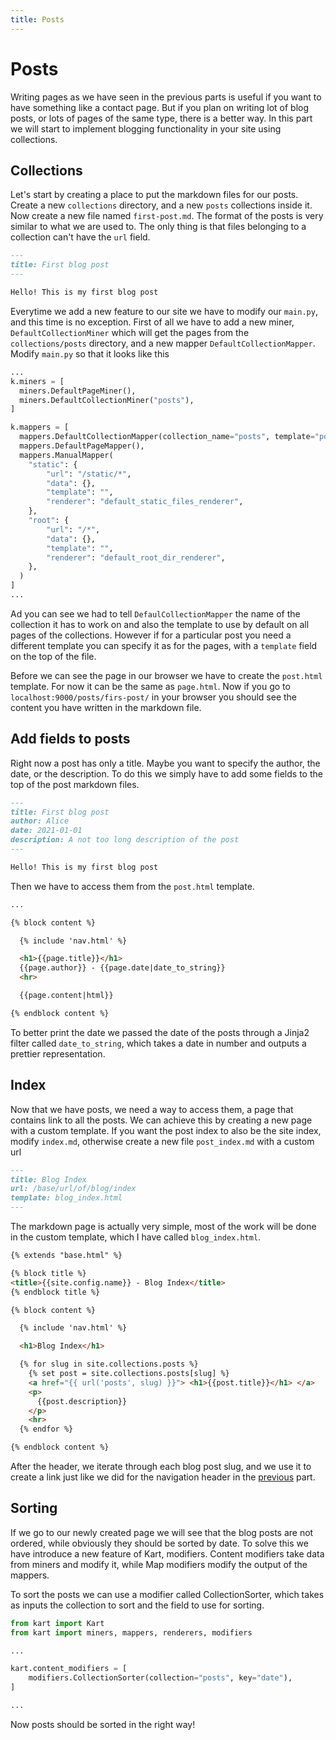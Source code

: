 ```yaml
---
title: Posts
---
```

# Posts

Writing pages as we have seen in the previous parts is useful if you want to have something like a contact page. But if you plan on writing lot of blog posts, or lots of pages of the same type, there is a better way. In this part we will start to implement blogging functionality in your site using collections.

## Collections

Let's start by creating a place to put the markdown files for our posts. Create a new ``collections`` directory, and a new ``posts`` collections inside it. Now create a new file named ``first-post.md``. The format of the posts is very similar to what we are used to. The only thing is that files belonging to a collection can't have the ``url`` field.

```markdown
---
title: First blog post
---

Hello! This is my first blog post
```

Everytime we add a new feature to our site we have to modify our ``main.py``, and this time is no exception. First of all we have to add a new miner, ``DefaultCollectionMiner`` which will get the pages from the ``collections/posts`` directory, and a new mapper ``DefaultCollectionMapper``. Modify ``main.py`` so that it looks like this

```python
...
k.miners = [
  miners.DefaultPageMiner(),
  miners.DefaultCollectionMiner("posts"),
]

k.mappers = [
  mappers.DefaultCollectionMapper(collection_name="posts", template="post.html"),
  mappers.DefaultPageMapper(),
  mappers.ManualMapper(
    "static": {
        "url": "/static/*",
        "data": {},
        "template": "",
        "renderer": "default_static_files_renderer",
    },
    "root": {
        "url": "/*",
        "data": {},
        "template": "",
        "renderer": "default_root_dir_renderer",
    },
  )
]
...
```

Ad you can see we had to tell ``DefaulCollectionMapper`` the name of the collection it has to work on and also the template to use by default on all pages of the collections. However if for a particular post you need a different template you can specify it as for the pages, with a ``template`` field on the top of the file.

Before we can see the page in our browser we have to create the ``post.html`` template. For now it can be the same as ``page.html``. Now if you go to ``localhost:9000/posts/firs-post/`` in your browser you should see the content you have written in the markdown file.


## Add fields to posts

Right now a post has only a title. Maybe you want to specify the author, the date, or the description. To do this we simply have to add some fields to the top of the post markdown files.

```markdown
---
title: First blog post
author: Alice
date: 2021-01-01
description: A not too long description of the post
---

Hello! This is my first blog post
```

Then we have to access them from the ``post.html`` template.

```html
...

{% block content %}

  {% include 'nav.html' %}

  <h1>{{page.title}}</h1>
  {{page.author}} - {{page.date|date_to_string}}
  <hr>

  {{page.content|html}}

{% endblock content %}
```

To better print the date we passed the date of the posts through a Jinja2 filter called ``date_to_string``, which takes a date in number and outputs a prettier representation.


## Index

Now that we have posts, we need a way to access them, a page that contains link to all the posts. We can achieve this by creating a new page with a custom template. If you want the post index to also be the site index, modify ``index.md``, otherwise create a new file ``post_index.md`` with a custom url

```markdown
---
title: Blog Index
url: /base/url/of/blog/index
template: blog_index.html
---
```

The markdown page is actually very simple, most of the work will be done in the custom template, which I have called ``blog_index.html``.

```html
{% extends "base.html" %}

{% block title %}
<title>{{site.config.name}} - Blog Index</title>
{% endblock title %}

{% block content %}

  {% include 'nav.html' %}

  <h1>Blog Index</h1>

  {% for slug in site.collections.posts %}
    {% set post = site.collections.posts[slug] %}
    <a href="{{ url('posts', slug) }}"> <h1>{{post.title}}</h1> </a>
    <p>
      {{post.description}}
    </p>
    <hr>
  {% endfor %}

{% endblock content %}
```

After the header, we iterate through each blog post slug, and we use it to create a link just like we did for the navigation header in the [previous](step-by-step/improving-the-usability) part.


## Sorting

If we go to our newly created page we will see that the blog posts are not ordered, while obviously they should be sorted by date. To solve this we have introduce a new feature of Kart, modifiers. Content modifiers take data from miners and modify it, while Map modifiers modify the output of the mappers.

To sort the posts we can use a modifier called CollectionSorter, which takes as inputs the collection to sort and the field to use for sorting.

```python
from kart import Kart
from kart import miners, mappers, renderers, modifiers

...

kart.content_modifiers = [
    modifiers.CollectionSorter(collection="posts", key="date"),
]

...
```

Now posts should be sorted in the right way!
